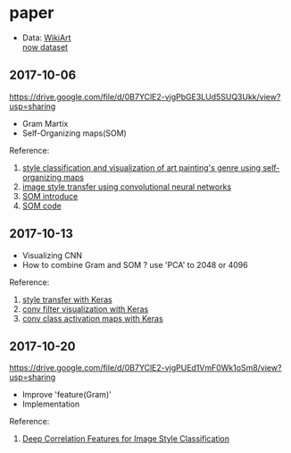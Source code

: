 # paper
* Data: [WikiArt](https://www.wikiart.org) </br>
  [now dataset](https://drive.google.com/drive/folders/0B7YClE2-vjgPcGY2MHV2VWt5cjQ?usp=sharing)


## 2017-10-06
https://drive.google.com/file/d/0B7YClE2-vjgPbGE3LUd5SUQ3Ukk/view?usp=sharing
* Gram Martix
* Self-Organizing maps(SOM)

Reference: 
1. [style classification and visualization of art painting's genre using self-organizing maps](https://drive.google.com/file/d/0B7YClE2-vjgPSWVIUmh4YUpEWjg/view?usp=sharing)
2. [image style transfer using convolutional neural networks](https://drive.google.com/file/d/0B7YClE2-vjgPbWNManZRSnlRUzQ/view)
3. [SOM introduce](http://ccy.dd.ncu.edu.tw/~chen/course/Neural/ch3/SOM.pdf)
4. [SOM code](https://codesachin.wordpress.com/2015/11/28/self-organizing-maps-with-googles-tensorflow/)


## 2017-10-13
* Visualizing CNN
* How to combine Gram and SOM ? use 'PCA' to 2048 or 4096

Reference: 
1. [style transfer with Keras](https://github.com/fchollet/keras/blob/master/examples/neural_style_transfer.py)
2. [conv filter visualization with Keras](https://github.com/fchollet/keras/blob/master/examples/conv_filter_visualization.py)
3. [conv class activation maps with Keras](https://jacobgil.github.io/deeplearning/class-activation-maps)


## 2017-10-20
https://drive.google.com/file/d/0B7YClE2-vjgPUEd1VmF0Wk1oSm8/view?usp=sharing
* Improve 'feature(Gram)'
* Implementation

Reference:
1. [Deep Correlation Features for Image Style Classification](https://www.cs.ccu.edu.tw/~wtchu/papers/2016MM-chu.pdf)